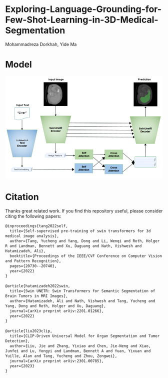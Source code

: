 # Exploring-Language-Grounding-for-Few-Shot-Learning-in-3D-Medical-Segmentation

Mohammadreza Dorkhah, Yide Ma

# Model
![image](./assets/model.png)


# Citation
Thanks great related work.
If you find this repository useful, please consider citing the following papers:

```
@inproceedings{tang2022self,
  title={Self-supervised pre-training of swin transformers for 3d medical image analysis},
  author={Tang, Yucheng and Yang, Dong and Li, Wenqi and Roth, Holger R and Landman, Bennett and Xu, Daguang and Nath, Vishwesh and Hatamizadeh, Ali},
  booktitle={Proceedings of the IEEE/CVF Conference on Computer Vision and Pattern Recognition},
  pages={20730--20740},
  year={2022}
}

@article{hatamizadeh2022swin,
  title={Swin UNETR: Swin Transformers for Semantic Segmentation of Brain Tumors in MRI Images},
  author={Hatamizadeh, Ali and Nath, Vishwesh and Tang, Yucheng and Yang, Dong and Roth, Holger and Xu, Daguang},
  journal={arXiv preprint arXiv:2201.01266},
  year={2022}
}

@article{liu2023clip,
  title={CLIP-Driven Universal Model for Organ Segmentation and Tumor Detection},
  author={Liu, Jie and Zhang, Yixiao and Chen, Jie-Neng and Xiao, Junfei and Lu, Yongyi and Landman, Bennett A and Yuan, Yixuan and Yuille, Alan and Tang, Yucheng and Zhou, Zongwei},
  journal={arXiv preprint arXiv:2301.00785},
  year={2023}
}
```


